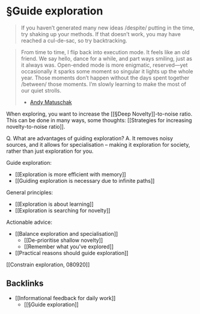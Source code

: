 # §Guide exploration
> If you haven’t generated many new ideas /despite/ putting in the time, try shaking up your methods. If that doesn’t work, you may have reached a cul-de-sac, so try backtracking.

> From time to time, I flip back into execution mode. It feels like an old friend. We say hello, dance for a while, and part ways smiling, just as it always was.
> Open-ended mode is more enigmatic, reserved—yet occasionally it sparks some moment so singular it lights up the whole year. Those moments don’t happen without the days spent together /between/ those moments. I’m slowly learning to make the most of our quiet strolls.
> - [Andy Matuschak](https://blog.andymatuschak.org/post/159979927467/satisfaction-and-progress-in-open-ended-work)

When exploring, you want to increase the [[§Deep Novelty]]-to-noise ratio. This can be done in many ways, some thoughts: [[Strategies for increasing novelty-to-noise ratio]].

Q. What are advantages of guiding exploration?
A. It removes noisy sources, and it allows for specialisation – making it exploration for society, rather than just exploration for you.

Guide exploration:

* [[Exploration is more efficient with memory]]
* [[Guiding exploration is necessary due to infinite paths]]

General principles:

* [[Exploration is about learning]]
* [[Exploration is searching for novelty]]

Actionable advice:

* [[Balance exploration and specialisation]]
  * [[De-prioritise shallow novelty]]
  * [[Remember what you've explored]]
* [[Practical reasons should guide exploration]]

[[Constrain exploration, 080920]]


## Backlinks
* [[Informational feedback for daily work]]
	* [[§Guide exploration]]

<!-- #p2 -->

<!-- {BearID:49488EAE-4429-4C9C-AADA-4866DE451129-2669-0000127173A705AE} -->
